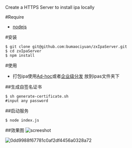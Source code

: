 Create a HTTPS Server to install ipa locally

#Require
* [nodejs](https://nodejs.org/)

#安装

```
$ git clone git@github.com:bumaociyuan/zxIpaServer.git
$ cd zxIpaServer
$ npm install
```

#使用
* 打包ipa使用[Ad-hoc](https://developer.apple.com/library/ios/documentation/IDEs/Conceptual/AppDistributionGuide/TestingYouriOSApp/TestingYouriOSApp.html)或者[企业级分发](https://developer.apple.com/library/ios/documentation/IDEs/Conceptual/AppDistributionGuide/DistributingEnterpriseProgramApps/DistributingEnterpriseProgramApps.html) 放到ipas文件夹下

##生成自签名证书
```
$ sh generate-certificate.sh
#input any password
```

##启动服务
```
$ node index.js
```

##效果图
![screeshot](https://cloud.githubusercontent.com/assets/4977911/8761994/82e33fc0-2d9e-11e5-873e-dbf6027f26a5.png)

![0dd9988f67781c0af2df4456a0328a72](https://cloud.githubusercontent.com/assets/4977911/8762061/5423ef66-2da0-11e5-9bb5-35fb97c424fa.png)



